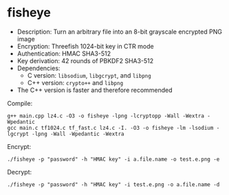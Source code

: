 # fisheye

* Description: Turn an arbitrary file into an 8-bit grayscale encrypted PNG image
* Encryption: Threefish 1024-bit key in CTR mode
* Authentication: HMAC SHA3-512
* Key derivation: 42 rounds of PBKDF2 SHA3-512
* Dependencies: 
	- C version: `libsodium`, `libgcrypt`, and `libpng`
	- C++ version: `crypto++` and `libpng`
* The C++ version is faster and therefore recommended

Compile:
```
g++ main.cpp lz4.c -O3 -o fisheye -lpng -lcryptopp -Wall -Wextra -Wpedantic
gcc main.c tf1024.c tf_fast.c lz4.c -I. -O3 -o fisheye -lm -lsodium -lgcrypt -lpng -Wall -Wpedantic -Wextra
```
Encrypt:
```
./fisheye -p "password" -h "HMAC key" -i a.file.name -o test.e.png -e
```
Decrypt:
```
./fisheye -p "password" -h "HMAC key" -i test.e.png -o a.file.name -d
```
